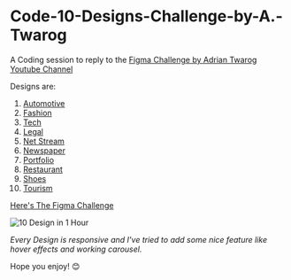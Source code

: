 # Code-10-Designs-Challenge-by-A.-Twarog
A Coding session to reply to the [Figma Challenge by Adrian Twarog Youtube Channel](https://youtu.be/lf_vL-TNOEk)

Designs are:
1. [Automotive](https://github.com/ChiaraLyn/Coding-10-Web-Designs-from-the-A.-Twarog-Design-Challenge/tree/master/figma_challenge_automotive)
1. [Fashion](https://github.com/ChiaraLyn/Coding-10-Web-Designs-from-the-A.-Twarog-Design-Challenge/tree/master/figma_challenge_fashion)
1. [Tech](https://github.com/ChiaraLyn/Coding-10-Web-Designs-from-the-A.-Twarog-Design-Challenge/tree/master/figma_challenge_it)
1. [Legal](https://github.com/ChiaraLyn/Coding-10-Web-Designs-from-the-A.-Twarog-Design-Challenge/tree/master/figma_challenge_legal)
1. [Net Stream](https://github.com/ChiaraLyn/Coding-10-Web-Designs-from-the-A.-Twarog-Design-Challenge/tree/master/figma_challenge_netstream)
1. [Newspaper](https://github.com/ChiaraLyn/Coding-10-Web-Designs-from-the-A.-Twarog-Design-Challenge/tree/master/figma_challenge_newspaper)
1. [Portfolio](https://github.com/ChiaraLyn/Coding-10-Web-Designs-from-the-A.-Twarog-Design-Challenge/tree/master/figma_challenge_portfolio)
1. [Restaurant](https://github.com/ChiaraLyn/Coding-10-Web-Designs-from-the-A.-Twarog-Design-Challenge/tree/master/figma_challenge_restaurant)
1. [Shoes](https://github.com/ChiaraLyn/Coding-10-Web-Designs-from-the-A.-Twarog-Design-Challenge/tree/master/figma_challenge_shoes)
1. [Tourism](https://github.com/ChiaraLyn/Coding-10-Web-Designs-from-the-A.-Twarog-Design-Challenge/tree/master/figma_challenge_tourism)

[Here's The Figma Challenge](https://www.figma.com/file/QmyHjqAZ49tuncZq1kDhK7/10-Website-Designs-in-1-hour---Design-Challenge?node-id=0%3A1)

![10 Design in 1 Hour](https://github.com/ChiaraLyn/Code-10-Designs-Challenge-by-A.-Twarog/blob/master/figma_challenge.PNG "10 Design in 1 Hour")

*Every Design is responsive and I've tried to add some nice feature like hover effects and working carousel.*

Hope you enjoy!  :blush:
